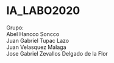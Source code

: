 # IA_LABO2020


Grupo:<br/>
Abel Hancco Soncco<br/>
Juan Gabriel Tupac Lazo<br/>
Juan Velasquez Malaga<br/>
Jose Gabriel Zevallos Delgado de la Flor<br/>
